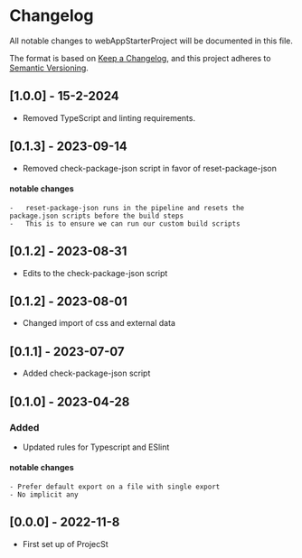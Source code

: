 # Changelog

All notable changes to webAppStarterProject will be documented in this file.

The format is based on [Keep a Changelog](https://keepachangelog.com/en/1.0.0/),
and this project adheres to [Semantic Versioning](https://semver.org/spec/v2.0.0.html).

## [1.0.0] - 15-2-2024

-   Removed TypeScript and linting requirements.

## [0.1.3] - 2023-09-14

-   Removed check-package-json script in favor of reset-package-json

#### notable changes

    -   reset-package-json runs in the pipeline and resets the package.json scripts before the build steps
    -   This is to ensure we can run our custom build scripts

## [0.1.2] - 2023-08-31

-   Edits to the check-package-json script

## [0.1.2] - 2023-08-01

-   Changed import of css and external data

## [0.1.1] - 2023-07-07

-   Added check-package-json script

## [0.1.0] - 2023-04-28

### Added

-   Updated rules for Typescript and ESlint

#### notable changes

    - Prefer default export on a file with single export
    - No implicit any

## [0.0.0] - 2022-11-8

-   First set up of ProjecSt
